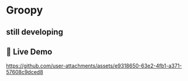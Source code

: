 # Groopy
## still developing
## 🔗 Live Demo
https://github.com/user-attachments/assets/e9318650-63e2-4fb1-a371-57608c9dced8

